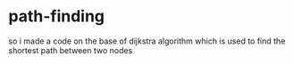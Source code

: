 # path-finding
so i made a code on the base of dijkstra algorithm which is used to find the shortest path between two nodes 

